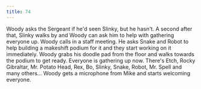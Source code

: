 ```yaml
---
title: 74
---
```


Woody asks the Sergeant if he'd seen Slinky, but he hasn't.
A second after that, Slinky walks by and Woody can ask him to help with gathering everyone up.
Woody calls in a staff meeting.
He asks Snake and Robot to help building a makeshift podium for it and they start working on it immediately.
Woody grabs his doodle pad from the floor and walks towards the podium to get ready.
Everyone is gathering up now.
There's Etch, Rocky Gibraltar, Mr. Potato Head, Rex, Bo, Slinky, Snake, Robot, Mr. Spell and many others&hellip;
Woody gets a microphone from Mike and starts welcoming everyone.
